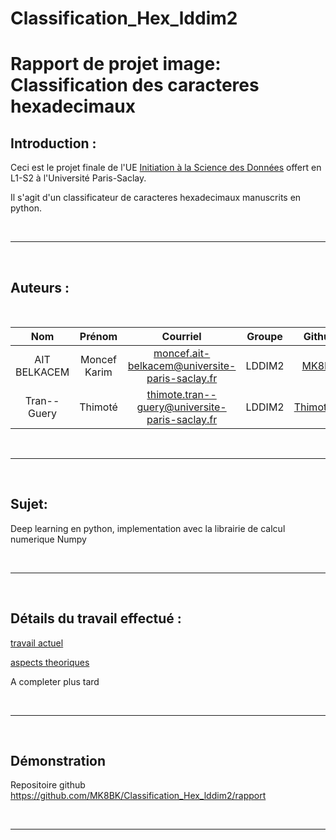 <!-- #region -->
# Classification_Hex_lddim2



<!-- #region -->
# Rapport de projet image: Classification des caracteres hexadecimaux


## Introduction :
Ceci est le projet finale de l'UE <a href="https://nicolas.thiery.name/Enseignement/IntroScienceDonnees/">Initiation à la Science des Données</a> offert en L1-S2 à l'Université Paris-Saclay.

Il s'agit d'un classificateur de caracteres hexadecimaux manuscrits en python.

<br>

------

<br>

## Auteurs :
<br>

| Nom  | Prénom | Courriel | Groupe | Github |
| :-------------: | :-------------: | :-------------: | :-------------: | :-------------: |
| AIT BELKACEM  | Moncef Karim  | moncef.ait-belkacem@universite-paris-saclay.fr  | LDDIM2  |<a href="https://github.com/MK8BK">MK8BK</a>|
| Tran--Guery | Thimoté | thimote.tran--guery@universite-paris-saclay.fr  | LDDIM2  |<a href="https://github.com/Thimote91">Thimote91</a>|


<br>

------

<br>


## Sujet:

Deep learning en python, implementation avec la librairie de calcul numerique Numpy

<br>

------

<br>

## Détails du travail effectué :

[travail actuel](https://github.com/MK8BK/Deep_Learning_ISD/tree/master/model)

[aspects theoriques](https://github.com/MK8BK/Deep_Learning_ISD/blob/master/docs/draft.pdf)

A completer plus tard

<br>

------

<br>

## Démonstration
Repositoire github https://github.com/MK8BK/Classification_Hex_lddim2/rapport


<br>

------

<br>
<!-- #endregion -->
